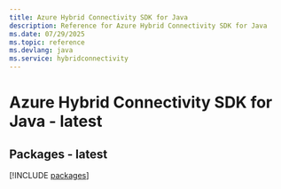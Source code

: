 ```yaml
---
title: Azure Hybrid Connectivity SDK for Java
description: Reference for Azure Hybrid Connectivity SDK for Java
ms.date: 07/29/2025
ms.topic: reference
ms.devlang: java
ms.service: hybridconnectivity
---
```

# Azure Hybrid Connectivity SDK for Java - latest
## Packages - latest
[!INCLUDE [packages](hybrid-connectivity-index.md)]
